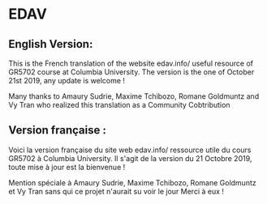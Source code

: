 # EDAV

## English Version:

This is the French translation of the website edav.info/ useful resource of GR5702 course at Columbia University.
The version is the one of October 21st 2019, any update is welcome !

Many thanks to Amaury Sudrie, Maxime Tchibozo, Romane Goldmuntz and Vy Tran who realized this translation as a Community Cobtribution

## Version française :

Voici la version française du site web edav.info/ ressource utile du cours GR5702 à Columbia University.
Il s'agit de la version du 21 Octobre 2019, toute mise à jour est la bienvenue !

Mention spéciale à Amaury Sudrie, Maxime Tchibozo, Romane Goldmuntz et Vy Tran sans qui ce projet n'aurait su voir le jour
Merci à eux !
